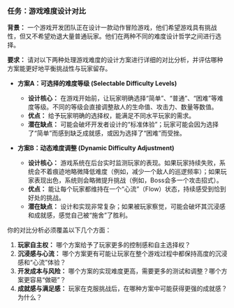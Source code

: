 ### 任务：游戏难度设计对比

**背景：**
一个游戏开发团队正在设计一款动作冒险游戏，他们希望游戏具有挑战性，但又不希望劝退大量普通玩家。他们在两种不同的难度设计哲学之间进行选择。

**要求：**
请对以下两种处理游戏难度的设计方案进行详细的对比分析，并评估哪种方案能更好地平衡挑战性与玩家留存。

*   **方案A：可选择的难度等级 (Selectable Difficulty Levels)**
    *   **设计核心：** 在游戏开始前，让玩家明确选择“简单”、“普通”、“困难”等难度等级。不同的等级会直接调整敌人的生命值、攻击力、数量等数值。
    *   **优点：** 给予玩家明确的选择权，能满足不同水平玩家的需求。
    *   **潜在缺点：** 可能会破坏开发者设计的“标准体验”；玩家可能会因为选择了“简单”而感到缺乏成就感，或因为选择了“困难”而受挫。

*   **方案B：动态难度调整 (Dynamic Difficulty Adjustment)**
    *   **设计核心：** 游戏系统在后台实时监测玩家的表现。如果玩家持续失败，系统会不着痕迹地略微降低难度（例如，减少一个敌人的巡逻频率）；如果玩家表现出色，系统则会略微提升挑战（例如，Boss会多一个攻击招式）。
    *   **优点：** 能让每个玩家都维持在一个“心流”（Flow）状态，持续感受到恰到好处的挑战。
    *   **潜在缺点：** 设计和实现非常复杂；如果被玩家察觉，可能会破坏其沉浸感和成就感，感觉自己被“施舍”了胜利。

你的对比分析必须覆盖以下几个方面：
1.  **玩家自主权：** 哪个方案给予了玩家更多的控制感和自主选择权？
2.  **沉浸感与心流：** 哪个方案更有可能让玩家在整个游戏过程中都保持高度的沉浸感和“心流”体验？
3.  **开发成本与风险：** 哪个方案的实现难度更高，需要更多的测试和调整？哪个方案更容易“做砸”？
4.  **成就感与满足感：** 玩家在克服挑战后，在哪种方案中可能获得更强的成就感？为什么？